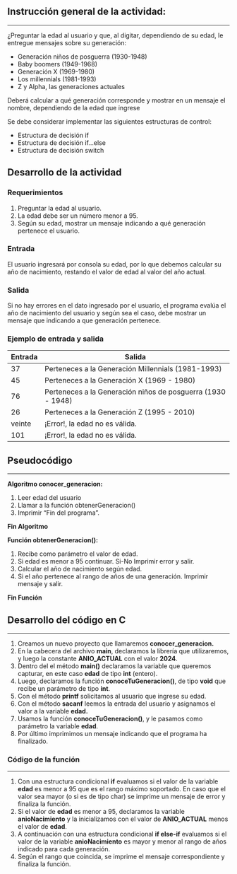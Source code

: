 ## Instrucción general de la actividad:
---
¿Preguntar la edad al usuario y que, al digitar, dependiendo de su edad, le entregue mensajes sobre su generación:

- Generación niños de posguerra (1930-1948)
- Baby boomers (1949-1968)
- Generación X (1969-1980)
- Los millennials (1981-1993)
- Z y Alpha, las generaciones actuales

Deberá calcular a qué generación corresponde y mostrar en un mensaje el nombre, dependiendo de la edad que ingrese

Se debe considerar implementar las siguientes estructuras de control:

- Estructura de decisión if
- Estructura de decisión if...else
- Estructura de decisión switch

Desarrollo de la actividad
---
### Requerimientos

1. Preguntar la edad al usuario.
2. La edad debe ser un número menor a 95.
3. Según su edad, mostrar un mensaje indicando a qué generación pertenece el usuario.

### Entrada

El usuario ingresará por consola su edad, por lo que debemos calcular su año de nacimiento, restando el valor de edad al valor del año actual.

### Salida

Si no hay errores en el dato ingresado por el usuario, el programa evalúa el año de nacimiento del usuario y según sea el caso, debe mostrar un mensaje que indicando a que generación pertenece.

### Ejemplo de entrada y salida

| Entrada | Salida |
| --- | --- |
| 37 | Perteneces a la Generación Millennials (1981-1993) |
| 45 | Perteneces a la Generación X (1969 - 1980) |
| 76 | Perteneces a la Generación niños de posguerra (1930 - 1948) |
| 26 | Perteneces a la Generación Z (1995 - 2010) |
| veinte | ¡Error!, la edad no es válida. |
| 101 | ¡Error!, la edad no es válida. |

## Pseudocódigo
---
**Algoritmo conocer_generacion:**

1. Leer edad del usuario
2. Llamar a la función obtenerGeneracion()
3. Imprimir “Fin del programa”.

**Fin Algoritmo**

**Función obtenerGeneracion():**

1. Recibe como parámetro el valor de edad.
2. Si edad es menor a 95 continuar. Si-No Imprimir error y salir.
3. Calcular el año de nacimiento según edad.
4. Si el año pertenece al rango de años de una generación. Imprimir mensaje y salir.

**Fin Función**

## Desarrollo del código en C
---
1. Creamos un nuevo proyecto que llamaremos **conocer_generacion.**
2. En la cabecera del archivo **main**, declaramos la librería que utilizaremos, y luego la constante **ANIO_ACTUAL** con el valor **2024**.
3. Dentro del el método **main()** declaramos la variable que queremos capturar, en este caso **edad** de tipo **int** (entero).
4. Luego, declaramos la función **conoceTuGeneracion()**, de tipo **void** que recibe un parámetro de tipo **int**.
5. Con el método **printf** solicitamos al usuario que ingrese su edad.
6. Con el método **sacanf** leemos la entrada del usuario y asignamos el valor a la variable **edad.**
7. Usamos la función **conoceTuGeneracion()**, y le pasamos como parámetro la variable **edad**.
8. Por último imprimimos un mensaje indicando que el programa ha finalizado.

### Código de la función
---
1. Con una estructura condicional **if** evaluamos si el valor de la variable **edad** es menor a 95 que es el rango máximo soportado. En caso que el valor sea mayor (o si es de tipo char) se imprime un mensaje de error y finaliza la función.
2. Si el valor de **edad** es menor a 95, declaramos la variable **anioNacimiento** y la inicializamos con el valor de **ANIO_ACTUAL** menos el valor de **edad**.
3. A continuación con una estructura condicional **if else-if** evaluamos si el valor de la variable **anioNacimiento** es mayor y menor al rango de años indicado para cada generación. 
4. Según el rango que coincida, se imprime el mensaje correspondiente y finaliza la función.



